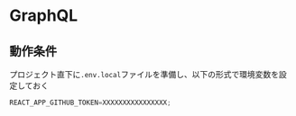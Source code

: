 # GraphQL

## 動作条件

プロジェクト直下に`.env.local`ファイルを準備し、以下の形式で環境変数を設定しておく

```javascript
REACT_APP_GITHUB_TOKEN=XXXXXXXXXXXXXXXX;
```
